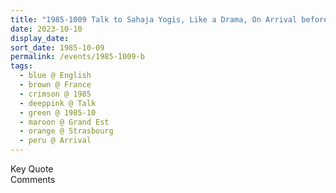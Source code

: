 ```yaml
---
title: "1985-1009 Talk to Sahaja Yogis, Like a Drama, On Arrival before the Public Program, Flat of Ruth and Kingsley Flint, Strasbourg, Grand Est, France"
date: 2023-10-10
display_date: 
sort_date: 1985-10-09
permalink: /events/1985-1009-b
tags:
  - blue @ English
  - brown @ France
  - crimson @ 1985
  - deeppink @ Talk
  - green @ 1985-10
  - maroon @ Grand Est
  - orange @ Strasbourg
  - peru @ Arrival
---
```


<wave-list>
  <list-title color="green" width="75">Key Quote</list-title>
  <list-item color="BlanchedAlmond"  width="200"></list-item>
  <list-item color="Lavender"></list-item>
  <list-item color="BlanchedAlmond"></list-item>
</wave-list>

<br>

<wave-list>
  <list-title color="green" width="75">Comments</list-title>
  <list-item color="BlanchedAlmond"  width="200"></list-item>
  <list-item color="Lavender"></list-item>
  <list-item color="BlanchedAlmond"></list-item>
</wave-list>